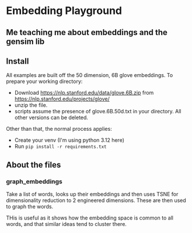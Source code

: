 # Embedding Playground
## Me teaching me about embeddings and  the gensim lib

## Install
All examples are built off the 50 dimension, 6B glove embeddings.  To prepare your working directory:
- Download https://nlp.stanford.edu/data/glove.6B.zip from https://nlp.stanford.edu/projects/glove/
- unzip the file.
- scripts assume the presence of glove.6B.50d.txt in your directory.  All other versions can be deleted.

Other than that, the normal process applies:
- Create your venv (I'm using python 3.12 here)
- Run ```pip install -r requirements.txt```

## About the files

### graph_embeddings
Take a list of words, looks up their embeddings and then uses TSNE for dimensionality reduction to 2 engineered dimensions.  These are then used to graph the words.

THis is useful as it shows how the embedding space is common to all words, and that similar ideas tend to cluster there.